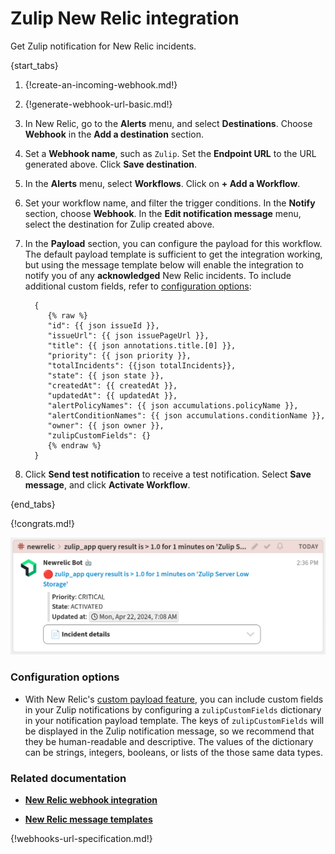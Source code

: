 # Zulip New Relic integration

Get Zulip notification for New Relic incidents.

{start_tabs}

1. {!create-an-incoming-webhook.md!}

1. {!generate-webhook-url-basic.md!}

1. In New Relic, go to the **Alerts** menu, and select **Destinations**.
   Choose **Webhook** in the **Add a destination** section.

1. Set a **Webhook name**, such as `Zulip`. Set the **Endpoint URL** to
   the URL generated above. Click **Save destination**.

1. In the **Alerts** menu, select **Workflows**. Click on
   **+ Add a Workflow**.

1. Set your workflow name, and filter the trigger conditions. In the
   **Notify** section, choose **Webhook**. In the **Edit notification
   message** menu, select the destination for Zulip created above.

1. In the **Payload** section, you can configure the payload for this
   workflow. The default payload template is sufficient to get the
   integration working, but using the message template below will enable
   the integration to notify you of any **acknowledged** New Relic
   incidents. To include additional custom fields, refer to
   [configuration options](#configuration-options):

         {
            {% raw %}
            "id": {{ json issueId }},
            "issueUrl": {{ json issuePageUrl }},
            "title": {{ json annotations.title.[0] }},
            "priority": {{ json priority }},
            "totalIncidents": {{json totalIncidents}},
            "state": {{ json state }},
            "createdAt": {{ createdAt }},
            "updatedAt": {{ updatedAt }},
            "alertPolicyNames": {{ json accumulations.policyName }},
            "alertConditionNames": {{ json accumulations.conditionName }},
            "owner": {{ json owner }},
            "zulipCustomFields": {}
            {% endraw %}
         }

1. Click **Send test notification** to receive a test notification. Select
   **Save message**, and click **Activate Workflow**.

{end_tabs}

{!congrats.md!}

![](/static/images/integrations/newrelic/001.png)

### Configuration options

* With New Relic's [custom payload feature][1], you can include custom
  fields in your Zulip notifications by configuring a `zulipCustomFields`
  dictionary in your notification payload template. The keys of
  `zulipCustomFields` will be displayed in the Zulip notification
  message, so we recommend that they be human-readable and descriptive.
  The values of the dictionary can be strings, integers, booleans, or
  lists of the those same data types.

### Related documentation

* [**New Relic webhook integration**][2]

* [**New Relic message templates**][1]

{!webhooks-url-specification.md!}

[1]: https://docs.newrelic.com/docs/alerts-applied-intelligence/notifications/message-templates/
[2]: https://docs.newrelic.com/docs/alerts/get-notified/notification-integrations/#webhook
